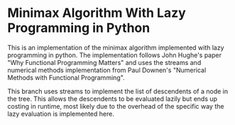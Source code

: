 # Minimax Algorithm With Lazy Programming in Python

This is an implementation of the minimax algorithm implemented with lazy
programming in python. The implementation follows John Hughe's paper "Why
Functional Programming Matters" and uses the streams and numerical methods
implementation from Paul Downen's "Numerical Methods with Functional
Programming".

This branch uses streams to implement the list of descendents of a node in the
tree. This allows the descendents to be evaluated lazily but ends up costing in
runtime, most likely due to the overhead of the specific way the lazy
evaluation is implemented here.
